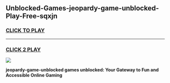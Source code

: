 
## Unblocked-Games-jeopardy-game-unblocked-Play-Free-sqxjn
<h3>
<a href="https://premium76.site?title=jeopardy-game-unblocked&ref=18A1">CLICK TO PLAY</a></h3>
<hr>

<h3>
<a href="https://premium76.site?title=jeopardy-game-unblocked&ref=18A1">CLICK 2 PLAY</a>
  
</h3>

<a href="https://premium76.site?title=jeopardy-game-unblocked&ref=18A1"><img src="https://clearcache.store/games.png"></a>


**jeopardy-game-unblocked games unblocked: Your Gateway to Fun and Accessible Online Gaming**
